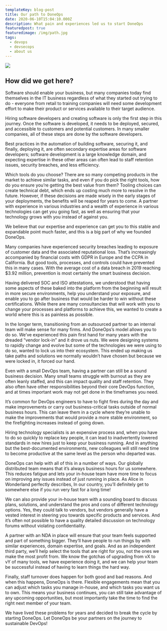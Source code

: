 ```yaml
---
templateKey: blog-post
title: Our path to DoneOps
date: 2020-06-10T15:04:10.000Z
description: What pain and experiences led us to start DoneOps
featuredpost: true
featuredimage: /img/path.jpg
tags:
  - devops
  - devsecops
  - about us
---
```


![](/img/path.jpg)

## How did we get here?

Software should enable your business, but many companies today find themselves in the IT business regardless of what they started out trying to do - everyone from retail to training companies will need some development effort to make their product or services available to their target audience.

Hiring software developers and creating software is only the first step in this journey. Once the software is developed, it needs to be deployed, secured, and accessible to customers and potential customers. In many smaller companies, all of these steps are done by the software developers.

Best practices in the automation of building software, securing it, and finally, deploying it, are often secondary expertise areas for software developers; software development is a large knowledge domain, and expecting expertise in these other areas can often lead to staff retention issues, security breaches, and less efficiency.

Which tools do you choose? There are so many competing products in the market to achieve similar tasks, and even if you do pick the right tools, how do you ensure you’re getting the best value from them? Tooling choices can create technical debt, which ends up costing much more to resolve in the future. However, if these decisions are made wisely in the early stages of your deployments, the benefits will be reaped for years to come. A partner with experience in various industries and a wealth of experience in various technologies can get you going fast, as well as ensuring that your technology grows with you instead of against you.

We believe that our expertise and experience can get you to this stable and expandable point much faster, and this is a big part of why we founded DoneOps.

Many companies have experienced security breaches leading to exposure of customer data and the associated reputational loss. That’s increasingly accompanied by financial costs with GDPR in Europe and the CCPA in California. But good tools, processes, and controls could have prevented this in many cases. With the average cost of a data breach in 2019 reaching \$3.92 million, prevention is most certainly the smart business decision.

Having delivered SOC and ISO attestations, we understood that having some aspects of these baked into the platform from the beginning will result in more secure environments, help you understand your exposure, and enable you to go after business that would be harder to win without these certifications. While there are many consultancies that will work with you to change your processes and platforms to achieve this, we wanted to create a world where this is as painless as possible.

In the longer term, transitioning from an outsourced partner to an internal team will make sense for many firms. And DoneOps’s model allows you to do so. We’ve experienced this pain first hand for many years with the dreaded “vendor lock-in” and it drove us nuts. We were designing systems to rapidly change and evolve but some of the technologies we were using to do so, wanted to lock us into their ecosystem. This ended up making us take paths and solutions we normally wouldn’t have chosen but because we were locked in, it forced our hand.

Even with a small DevOps team, having a partner can still be a sound business decision. Many small teams struggle with burnout as they are often leanly staffed, and this can impact quality and staff retention. They also often have other responsibilities beyond their core DevOps function, and at times important work may not get done in the timeframes you need.

It’s common for DevOps engineers to have to fight fires during the day and make improvements or carry out business-critical tasks outside of normal business hours. This can leave them in a cycle where they’re unable to make the improvements that would provide a more stable environment, so the firefighting increases instead of going down.

Hiring technology specialists is an expensive process and, when you have to do so quickly to replace key people, it can lead to inadvertently lowered standards in new hires just to keep your business running. And in anything but the best-documented environments, new colleagues will still need time to become productive at the same level as the person who departed was.

DoneOps can help with all of this in a number of ways. Our globally distributed team means that it’s always business hours for us somewhere. This reduces fatigue and lets your in-house team have more time to focus on improving any issues instead of just running in place. As Alice in Wonderland perfectly describes, In our country, you’ll definitely get to somewhere else if you run very fast for a long time!

We can also provide your in-house team with a sounding board to discuss plans, solutions, and understand the pros and cons of different technology options. Yes, they could talk to vendors, but vendors generally have a vested interest in steering you towards specific products and services. And it’s often not possible to have a quality detailed discussion on technology forums without violating confidentiality.

A partner with an NDA in place will ensure that your team feels supported and part of something bigger. They’ll have people to run things by with similar experiences, domain expertise, and goals. And as an independent third party, we’ll help select the tools that are right for you, not the ones we make the most profit from. We know the gotchas of upgrading from vX to vY of many tools, we have experience doing it, and we can help your team be successful instead of having to learn things the hard way.

Finally, staff turnover does happen for both good and bad reasons. And when this happens, DoneOps is there. Flexible engagements mean that you can adjust which tasks you manage in-house, and which tasks you want us to own. This means your business continues, you can still take advantage of any upcoming opportunities, but most importantly take the time to find the right next member of your team.

We have lived these problems for years and decided to break the cycle by starting DoneOps. Let DoneOps be your partners on the journey to sustainable DevOps!
